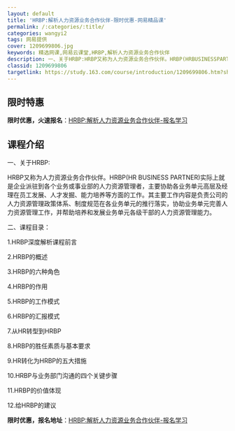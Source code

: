 ```yaml
---
layout: default
title: 'HRBP:解析人力资源业务合作伙伴-限时优惠-网易精品课'
permalink: /:categories/:title/
categories: wangyi2
tags: 网易提供
cover: 1209699806.jpg
keywords: 精选网课,网易云课堂,HRBP,解析人力资源业务合作伙伴
description: 一、关于HRBP:HRBP又称为人力资源业务合作伙伴。HRBP(HRBUSINESSPARTNER)实际上就是企业派驻到
classid: 1209699806
targetlink: https://study.163.com/course/introduction/1209699806.htm?share=1&shareId=1025206652&utm_campaign=share&utm_medium=iphoneShare&utm_source=&utm_u=1025206652
---
```


## 限时特惠

**限时优惠，火速报名**：[HRBP:解析人力资源业务合作伙伴-报名学习](https://study.163.com/course/introduction/1209699806.htm?share=1&shareId=1025206652&utm_campaign=share&utm_medium=iphoneShare&utm_source=&utm_u=1025206652)

## 课程介绍

一、关于HRBP:

HRBP又称为人力资源业务合作伙伴。HRBP(HR BUSINESS PARTNER)实际上就是企业派驻到各个业务或事业部的人力资源管理者，主要协助各业务单元高层及经理在员工发展、人才发掘、能力培养等方面的工作。其主要工作内容是负责公司的人力资源管理政策体系、制度规范在各业务单元的推行落实，协助业务单元完善人力资源管理工作，并帮助培养和发展业务单元各级干部的人力资源管理能力。

二、课程目录：

1.HRBP深度解析课程前言

2.HRBP的概述

3.HRBP的六种角色

4.HRBP的作用

5.HRBP的工作模式

6.HRBP的汇报模式

7.从HR转型到HRBP

8.HRBP的胜任素质与基本要求

9.HR转化为HRBP的五大措施

10.HRBP与业务部门沟通的四个关键步骤

11.HRBP的价值体现

12.给HRBP的建议

**限时优惠，报名地址**：[HRBP:解析人力资源业务合作伙伴-报名学习](https://study.163.com/course/introduction/1209699806.htm?share=1&shareId=1025206652&utm_campaign=share&utm_medium=iphoneShare&utm_source=&utm_u=1025206652)

